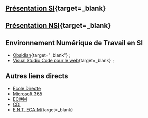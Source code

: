 
## [Présentation SI](http://si.lycee.ecmorlaix.fr){target=_blank}

## [Présentation NSI](http://si.lycee.ecmorlaix.fr/nsi){target=_blank}

## Environnement Numérique de Travail en SI

- [Obsidian](https://ericecmorlaix.github.io/adn-Tutoriel_Obsidian/){target="_blank"} ;
- [Visual Studio Code pour le web](https://vscode.dev){target=_blank} ;
<!-- - [Classeur sur GitHub avec VSC](https://ericecmorlaix.github.io/adn-Tutoriel_lab_si/github/){target=_blank} -->
<!-- - [Les notebook jupyter](https://ericecmorlaix.github.io/adn-Tutoriel_lab_si/notebook/){target=_blank} -->

## Autres liens directs

<!-- - [![Logo GitHub](https://avatars.githubusercontent.com/in/15368?s=32&v=4 "GitHub") GitHub](https://github.com/)
- [Draw.io - Diagrams.net](https://www.diagrams.net/){target=_blank} -->
- [Ecole Directe](https://www.ecoledirecte.com)
- [Microsoft 365](https://login.microsoftonline.com/)
- [EC@M](https://www.ecmorlaix.fr/)
- [CDI](https://cdi-lycee.ecmorlaix.fr)
- [E.N.T. ECA.M](https://ec-morlaix.github.io/info/){target=_blank}


<!-- ## [NewEcLigne](https://sites.google.com/view/newecligne/accueil){target=_blank} -->